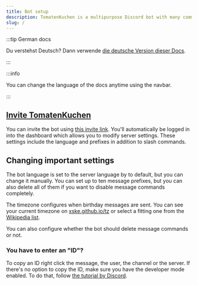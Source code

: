 ```yaml
---
title: Bot setup
description: TomatenKuchen is a multipurpose Discord bot with many common and innovative features for your server. This doc helps you with the general setup of the bot.
slug: /
---
```


:::tip German docs

Du verstehst Deutsch? Dann verwende [die deutsche Version dieser Docs](https://docs.tomatenkuchen.com/de/).

:::

:::info

You can change the language of the docs anytime using the navbar.

:::

## [Invite TomatenKuchen](https://tomatenkuchen.com/invite)

You can invite the bot using [this invite link](https://tomatenkuchen.com/invite). You'll automatically be logged in into the dashboard which allows you to modify server settings. These settings include the language and prefixes in addition to slash commands.

## Changing important settings

The bot language is set to the server language by to default, but you can change it manually. You can set up to ten message prefixes, but you can also delete all of them if you want to disable message commands completely.

The timezone configures when birthday messages are sent. You can see your current timezone on [xske.github.io/tz](https://xske.github.io/tz) or select a fitting one from the [Wikipedia list](https://en.wikipedia.org/wiki/List_of_tz_database_time_zones).

You can also configure whether the bot should delete message commands or not.

### You have to enter an "ID"?

To copy an ID right click the message, the user, the channel or the server. If there's no option to copy the ID, make sure you have the developer mode enabled. To do that, follow [the tutorial by Discord](https://support.discord.com/hc/en-us/articles/206346498-Where-can-I-find-my-User-Server-Message-ID-).
